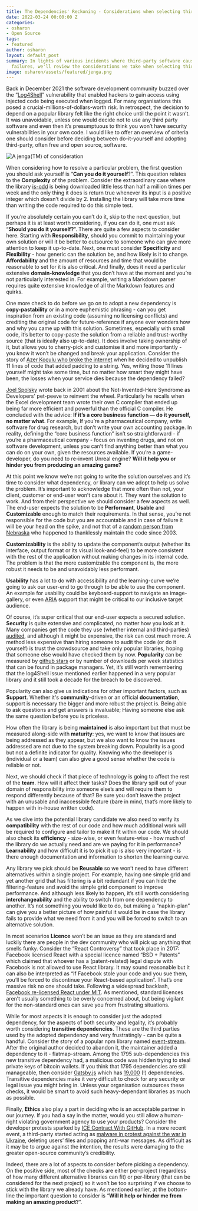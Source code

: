 ```yaml
---
title: The Dependencies' Reckoning - Considerations when selecting third-party software
date: 2022-03-24 00:00:00 Z
categories:
- osharon
- Open Source
tags:
- featured
author: osharon
layout: default_post
summary: In lights of various incidents where third-party software caused numerous
  failures, we'll review the considerations we take when selecting third-party software.
image: osharon/assets/featured/jenga.png
---
```


Back in December 2021 the software development community buzzed over the “[Log4Shell](https://nakedsecurity.sophos.com/2021/12/13/log4shell-explained-how-it-works-why-you-need-to-know-and-how-to-fix-it/)” vulnerability that enabled hackers to gain access using injected code being executed when logged. For many organisations this posed a crucial-millions-of-dollars-worth risk. In retrospect, the decision to depend on a popular library felt like the right choice until the point it wasn’t. It was unavoidable, unless one would decide not to use any third party software and even then it’s presumptuous to think you won’t have security vulnerabilities in your own code. I would like to offer an overview of criteria one should consider before deciding between do-it-yourself and adopting third-party, often free and open source, software.

<img src="{{site.baseurl}}/osharon/assets/featured/jenga.png" alt="A jenga(TM) of consideration"/>

When considering how to resolve a particular problem, the first question you should ask yourself is “**Can you do it yourself**?”. This question relates to the **Complexity** of the problem. Consider the extraordinary case where the library [is-odd](https://www.npmjs.com/package/is-odd) is being downloaded little less than half a million times per week and the only thing it does is return true whenever its input is a positive integer which doesn’t divide by 2. Installing the library will take more time than writing the code required to do this simple test.

If you’re absolutely certain you can’t do it, skip to the next question, but perhaps it is at least worth considering, if you can do it, one must ask “**Should you do it yourself?**”. There are quite a few aspects to consider here. Starting with **Responsibility**, should you commit to maintaining your own solution or will it be better to outsource to someone who can give more attention to keep it up-to-date. Next, one must consider **Specificity** and **Flexibility** - how generic can the solution be, and how likely is it to change. **Affordability** and the amount of resources and time that would be reasonable to set for it is also critical. And finally, does it need a particular extensive **domain-knowledge** that you don’t have at the moment and you’re not particularly interested in. For example, writing a Markdown parser requires quite extensive knowledge of all the Markdown features and quirks.

One more check to do before we go on to adopt a new dependency is **copy-pastability** or in a more euphemistic phrasing - can you get inspiration from an existing code (assuming no licensing conflicts) and crediting the original code for future-reference if anyone ever wonders how and why you came up with this solution. Sometimes, especially with small code, it’s better to copy-paste the solution from a reliable and trust-worthy source (that is ideally also up-to-date). It does involve taking ownership of it, but allows you to cherry-pick and customise it and more importantly - you know it won’t be changed and break your application. Consider the story of [Azer Koçulu who broke the internet](https://www.theregister.com/2016/03/23/npm_left_pad_chaos/) when he decided to unpublish 11 lines of code that added padding to a string. Yes, writing those 11 lines yourself might take some time, but no matter how smart they might have been, the losses when your service dies because the dependency failed?

[Joel Spolsky](https://www.joelonsoftware.com/2001/10/14/in-defense-of-not-invented-here-syndrome/) wrote back in 2001 about the Not-Invented-Here Syndrome as Developers' pet-peeve to reinvent the wheel. Particularly he recalls when the Excel development team wrote their own C compiler that ended up being far more efficient and powerful than the official C compiler. He concluded with the advice: **If it’s a core business function — do it yourself, no matter what**. For example, If you’re a pharmaceutical company, write software for drug research, but don’t write your own accounting package. In reality, defining the “core business function” isn’t so straightforward - if you’re a pharmaceutical company - focus on inventing drugs, and not on software development, unless you can’t find anything better than what you can do on your own, given the resources available. If you’re a game-developer, do you need to re-invent Unreal engine? **Will it help you or hinder you from producing an amazing game?**

At this point we know we’re not going to write the solution ourselves and it’s time to consider what dependency, or library can we adopt to help us solve the problem. It’s important to acknowledge that more often than not, your client, customer or end-user won’t care about it. They want the solution to work. And from their perspective we should consider a few aspects as well. The end-user expects the solution to be **Performant**, **Usable** and **Customizable** enough to match their requirements. In that sense, you’re not responsible for the code but you are accountable and in case of failure it will be your head on the spike, and not that of a [random person from Nebraska](https://xkcd.com/2347/) who happened to thanklessly maintain the code since 2003.

**Customizability** is the ability to update the component’s output (whether its interface, output format or its visual look-and-feel) to be more consistent with the rest of the application without making changes in its internal code. The problem is that the more customizable the component is, the more robust it needs to be and unavoidably less performant.

**Usability** has a lot to do with accessibility and the learning-curve we’re going to ask our user-end to go through to be able to use the component. An example for usability could be keyboard-support to navigate an image-gallery, or even [ARIA](https://developers.google.com/web/fundamentals/accessibility/semantics-aria/) support that might be critical to our inclusive target audience.

Of course, it’s super critical that our end-user expects a secured solution. **Security** is quite extensive and complicated, no matter how you look at it. Many companies get the code they use (whether internal and third-parties) [audited](https://www.codementor.io/learn-programming/performing-security-audit-for-your-code-the-basics), and although it might be expensive, the risk can cost much more. A method less expensive than hiring someone to audit the code (or do it yourself) is trust the crowdsource and take only popular libraries, hoping that someone else would have checked them by now. **Popularity** can be measured by [github stars](https://gitstar-ranking.com/) or by number of downloads per week statistics that can be found in package managers. Yet, it’s still worth remembering that the log4Shell issue mentioned earlier happened in a very popular library and it still took a decade for the breach to be discovered.

Popularity can also give us indications for other important factors, such as **Support**. Whether it's **community**-driven or an official **documentation**, support is necessary the bigger and more robust the project is. Being able to ask questions and get answers is invaluable; Having someone else ask the same question before you is priceless.

How often the library is being **maintained** is also important but that must be measured along-side with **maturity**: yes, we want to know that issues are being addressed as they appear, but we also want to know the issues addressed are not due to the system breaking down. Popularity is a good but not a definite indicator for quality. Knowing who the developer is (individual or a team) can also give a good sense whether the code is reliable or not.

Next, we should check if that piece of technology is going to affect the rest of the **team**. How will it affect their tasks? Does the library spill out of your domain of responsibility into someone else’s and will require them to respond differently because of that? Be sure you don’t leave the project with an unusable and inaccessible feature (bare in mind, that’s more likely to happen with in-house written code).

As we dive into the potential library candidate we also need to verify its **compatibility** with the rest of our code and how much additional work will be required to configure and tailor to make it fit within our code. We should also check its **efficiency** - size-wise, or even feature-wise - how much of the library do we actually need and are we paying for it in performance? **Learnability** and how difficult it is to pick it up is also very important - is there enough documentation and information to shorten the learning curve.

Any library we pick should be **Reusable** so we won’t need to have different alternatives within a single project. For example, having one simple grid and yet another grid that has filtering is a bit redundant if you can hide the filtering-feature and avoid the simple grid component to improve performance. And although less likely to happen, it’s still worth considering **interchangeability** and the ability to switch from one dependency to another. It’s not something you would like to do, but making a “napkin-plan” can give you a better picture of how painful it would be in case the library fails to provide what we need from it and you will be forced to switch to an alternative solution.

In most scenarios **Licence** won’t be an issue as they are standard and luckily there are people in the dev community who will pick up anything that smells funky. Consider the “React Controversy” that took place in 2017: Facebook licensed React with a special licence named “BSD + Patents” which claimed that whoever has a (patent-related) legal dispute with Facebook is not allowed to use React library. It may sound reasonable but it can also be interpreted as “If Facebook stole your code and you sue them, you’ll be forced to discontinue your React-based application”. That’s one massive risk no one should take. Following a widespread backlash, [Facebook re-licensed React under MIT](https://thenextweb.com/news/facebook-re-licenses-react-mit-license-developer-backlash). As mentioned, standard licences aren’t usually something to be overly concerned about, but being vigilant for the non-standard ones can save you from frustrating situations.

While for most aspects it is enough to consider just the adopted dependency, for the aspects of both security and legality, it’s probably worth considering **transitive dependencies**. These are the third parties used by the adopted dependency and very frustratingly - can be quite a handful. Consider the story of a popular npm library named [event-stream](https://javascript.plainenglish.io/the-biggest-scandals-of-npm-d739c11a2406). After the original author decided to abandon it, the maintainer added a dependency to it - flatmap-stream. Among the 1795 sub-dependencies this new transitive dependency had, a malicious code was hidden trying to steal private keys of bitcoin wallets. If you think that 1795 dependencies are still manageable, then consider [Gatsby.js](https://npm.anvaka.com/#/view/2d/gatsby) which has [19,000](https://blog.appsignal.com/2020/04/09/ride-down-the-javascript-dependency-hell.html) (!) dependencies. Transitive dependencies make it very difficult to check for any security or legal issue you might bring in. Unless your organisation outsources these checks, it would be smart to avoid such heavy-dependant libraries as much as possible.

Finally, **Ethics** also play a part in deciding who is an acceptable partner in our journey. If you had a say in the matter, would you still allow a human-right violating government agency to use your products? Consider the developer protests sparked by [ICE Contract With GitHub](https://www.theatlantic.com/technology/archive/2020/01/ice-contract-github-sparks-developer-protests/604339/). In a more recent event, a third-party started acting as [malware in protest against the war in Ukraine](https://www.bleepingcomputer.com/news/security/big-sabotage-famous-npm-package-deletes-files-to-protest-ukraine-war/), deleting users’ files and popping anti-war messages. As difficult as it may be to argue against the intention, the results were damaging to the greater open-source community’s credibility.

Indeed, there are a lot of aspects to consider before picking a dependency. On the positive side, most of the checks are either per-project (regardless of how many different alternative libraries can fit) or per-library (that can be considered for the next project) so it won’t be too surprising if we choose to stick with the library we already have. As mentioned earlier, at the bottom-line the important question to consider is “**Will it help or hinder me from making an amazing product?**”.
